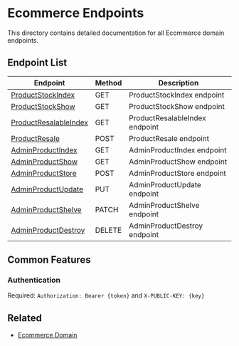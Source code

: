 # Ecommerce Endpoints

This directory contains detailed documentation for all Ecommerce domain endpoints.

## Endpoint List

| Endpoint | Method | Description |
| -------- | ------ | ----------- |
| [ProductStockIndex](./ProductStockIndex.md) | GET | ProductStockIndex endpoint |
| [ProductStockShow](./ProductStockShow.md) | GET | ProductStockShow endpoint |
| [ProductResalableIndex](./ProductResalableIndex.md) | GET | ProductResalableIndex endpoint |
| [ProductResale](./ProductResale.md) | POST | ProductResale endpoint |
| [AdminProductIndex](./AdminProductIndex.md) | GET | AdminProductIndex endpoint |
| [AdminProductShow](./AdminProductShow.md) | GET | AdminProductShow endpoint |
| [AdminProductStore](./AdminProductStore.md) | POST | AdminProductStore endpoint |
| [AdminProductUpdate](./AdminProductUpdate.md) | PUT | AdminProductUpdate endpoint |
| [AdminProductShelve](./AdminProductShelve.md) | PATCH | AdminProductShelve endpoint |
| [AdminProductDestroy](./AdminProductDestroy.md) | DELETE | AdminProductDestroy endpoint |

## Common Features

### Authentication

Required: `Authorization: Bearer {token}` and `X-PUBLIC-KEY: {key}`

## Related

- [Ecommerce Domain](../README.md)
